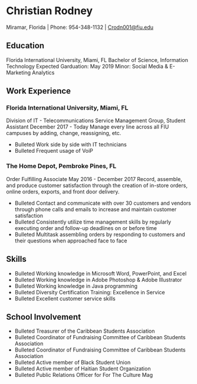 # Christian Rodney
Miramar, Florida | Phone: 954-348-1132 | Crodn001@fiu.edu

## Education
Florida International University, Miami, FL
Bachelor of Science, Information Technology                                                                                          Expected Garduation: May 2019
Minor: Social Media & E-Marketing Analytics

## Work Experience
### Florida International University, Miami, FL
Division of IT - Telecommunications Service Management Group, Student Assistant
December 2017 - Today
Manage every line across all FIU campuses by adding, change, reassigning, etc.
- Bulleted Work side by side with IT technicians
- Bulleted Frequent usage of VoiP

### The Home Depot, Pembroke Pines, FL
Order Fulfilling Associate
May 2016 - December 2017
Record, assemble, and produce customer satisfaction through the creation of in-store orders, online orders, exports, and front door delivery.
-	Bulleted Contact and communicate with over 30 customers and vendors through phone calls and emails to increase and maintain customer satisfaction
-	Bulleted Consistently utilize time management skills by regularly executing order and follow-up deadlines on or before time
-	Bulleted Multitask assembling orders by responding to customers and their questions when approached face to face

## Skills
-	Bulleted Working knowledge in Microsoft Word, PowerPoint, and Excel
-	Bulleted Working knowledge in Adobe Photoshop & Adobe Illustrator
-	Bulleted Working knowledge in Java programming
-	Bulleted Diversity Certification Training: Excellence in Service
-	Bulleted Excellent customer service skills   

## School Involvement
-	Bulleted Treasurer of the Caribbean Students Association
-	Bulleted Coordinator of Fundraising Committee of Caribbean Students Association
-	Bulleted Coordinator of Fundraising Committee of Caribbean Students Association
-	Bulleted Active member of Black Student Union
-	Bulleted Active member of Haitian Student Organization
-	Bulleted Public Relations Officer for For The Culture Mag


